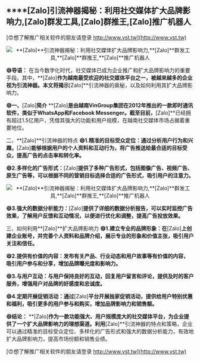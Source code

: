 ## ****[Zalo]**引流神器揭秘：利用社交媒体扩大品牌影响力,**[Zalo]**群发工具,**[Zalo]**群推王,**[Zalo]**推广机器人**

[😍想了解推广相关软件的朋友请登录 http://www.vst.tw](http://www.vst.tw)

 <center><img src="https://vst.tw/MP4/tuiguang/png/3.png" alt="**[Zalo]**引流神器揭秘：利用社交媒体扩大品牌影响力,**[Zalo]**群发工具,**[Zalo]**群推王,**[Zalo]**推广机器人"></center>

**😄导语：**
在当今数字化时代，社交媒体已成为企业推广和扩大品牌影响力的重要手段。其中，**[Zalo]**作为越南最受欢迎的社交媒体平台之一，被越来越多的企业视为引流神器。本文将揭示**[Zalo]**引流神器的奥秘，以及如何利用其扩大品牌影响力。

**😄一、**[Zalo]**简介**
**[Zalo]**是由越南VinGroup集团在2012年推出的一款即时通讯软件，类似于WhatsApp和Facebook Messenger。截至目前，**[Zalo]**已经拥有超过1.5亿用户，凭借其强大的功能和用户规模，在越南社交媒体市场占据着重要地位。

二、**[Zalo]**引流神器的特点
**😄1.精准的目标受众定位：通过分析用户行为和兴趣，**[Zalo]**能够根据用户的个人资料和互动行为，将广告推送给最合适的目标受众，提高广告的点击率和转化率。**

**😄2.多样化的广告形式：**[Zalo]**提供了多种广告形式，包括图像广告、视频广告、原生广告等，可以根据不同的营销目标选择合适的广告形式，吸引用户的注意力。**

 <center><img src="https://vst.tw/MP4/tuiguang/png/7.png" alt="**[Zalo]**引流神器揭秘：利用社交媒体扩大品牌影响力,**[Zalo]**群发工具,**[Zalo]**群推王,**[Zalo]**推广机器人"></center>

**😄3.强大的数据分析能力：**[Zalo]**提供了详细的数据分析报告，可以实时监控广告效果，了解用户反馈和互动情况，以便进行优化和调整，提高广告投放效果。**

三、如何利用**[Zalo]**扩大品牌影响力
**😄1.建立专业的品牌形象：在**[Zalo]**上创建企业账号，并完善个人资料和品牌介绍，展示专业的形象和价值主张，吸引用户关注和信任。**

**😄2.提供有价值的内容：发布有关产品、行业动态和用户故事等有价值的内容，吸引用户参与和分享，增加品牌曝光度和影响力。**

**😄3.与用户互动：与用户保持良好的互动，回复用户留言和评论，提供及时的客户服务，增强用户对品牌的好感度和忠诚度。**

**😄4.定期开展促销活动：通过**[Zalo]**平台开展独家促销活动，提供给用户特别优惠和福利，吸引更多的用户参与和购买，增加品牌影响力和销售额。**

**😄结论：**
**[Zalo]**作为一款功能强大、用户规模庞大的社交媒体平台，为企业提供了一个扩大品牌影响力的理想渠道。利用**[Zalo]**引流神器的特点和策略，企业可以通过精准的目标受众定位、多样化的广告形式和强大的数据分析能力，有效地扩大品牌影响力，提高市场份额和销售业绩。

[😍想了解推广相关软件的朋友请登录 http://www.vst.tw](http://www.vst.tw)



